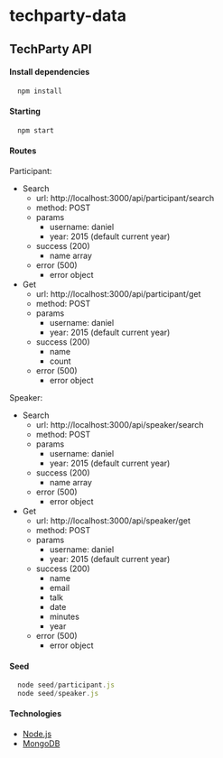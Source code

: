 # techparty-data

## TechParty API

#### Install dependencies
```js
  npm install
```

#### Starting
```js
  npm start
```

#### Routes

Participant:
- Search
  - url: http://localhost:3000/api/participant/search
  - method: POST
  - params
    - username: daniel
    - year: 2015 (default current year)
  - success (200)
    - name array
  - error (500)
    - error object
- Get
  - url: http://localhost:3000/api/participant/get
  - method: POST
  - params
    - username: daniel
    - year: 2015 (default current year)
  - success (200)
    - name
    - count
  - error (500)
    - error object

Speaker:
- Search
  - url: http://localhost:3000/api/speaker/search
  - method: POST
  - params
    - username: daniel
    - year: 2015 (default current year)
  - success (200)
    - name array
  - error (500)
    - error object
- Get
  - url: http://localhost:3000/api/speaker/get
  - method: POST
  - params
    - username: daniel
    - year: 2015 (default current year)
  - success (200)
    - name
    - email
    - talk
    - date
    - minutes
    - year
  - error (500)
    - error object
 
#### Seed
```js
  node seed/participant.js
  node seed/speaker.js
```

#### Technologies
- [Node.js](https://nodejs.org/)
- [MongoDB](https://www.mongodb.org/)
